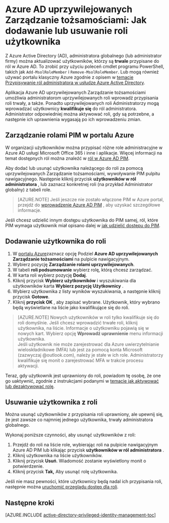 <properties
   pageTitle="Jak dodać lub usunąć roli użytkownika | Microsoft Azure"
   description="Dowiedz się, jak dodać role uprzywilejowanych tożsamości z aplikacją Azure Active Directory uprzywilejowanych Zarządzanie tożsamościami."
   services="active-directory"
   documentationCenter=""
   authors="kgremban"
   manager="femila"
   editor=""/>

<tags
   ms.service="active-directory"
   ms.devlang="na"
   ms.topic="article"
   ms.tgt_pltfrm="na"
   ms.workload="identity"
   ms.date="10/24/2016"
   ms.author="kgremban"/>

# <a name="azure-ad-privileged-identity-management-how-to-add-or-remove-a-user-role"></a>Azure AD uprzywilejowanych Zarządzanie tożsamościami: Jak dodawanie lub usuwanie roli użytkownika

Z Azure Active Directory (AD), administratora globalnego (lub administrator firmy) można aktualizować użytkowników, którzy są **trwale** przypisane do ról w Azure AD. To zrobić przy użyciu poleceń cmdlet programu PowerShell, takich jak `Add-MsolRoleMember` i `Remove-MsolRoleMember`. Lub mogą również używać portalu klasyczny Azure zgodnie z opisem w [temacie Przypisywanie ról administratora w usłudze Azure Active Directory](active-directory-assign-admin-roles.md).

Aplikacja Azure AD uprzywilejowanych Zarządzanie tożsamościami umożliwia administratorom uprzywilejowanych roli wprowadź przypisania roli trwały, a także. Ponadto uprzywilejowanych roli Administratorzy mogą wprowadzać użytkownicy **kwalifikuje się** do ról administratora. Administrator odpowiedniej można aktywować roli, gdy są potrzebne, a następnie ich uprawnienia wygasają po ich wprowadzeniu zmian.

## <a name="manage-roles-with-pim-in-the-azure-portal"></a>Zarządzanie rolami PIM w portalu Azure

W organizacji użytkowników można przypisać różne role administracyjne w Azure AD usługi Microsoft Office 365 i inne i aplikacje.  Więcej informacji na temat dostępnych ról można znaleźć w [ról w Azure AD PIM](active-directory-privileged-identity-management-roles.md).

Aby dodać lub usunąć użytkownika należącego do roli za pomocą uprzywilejowanych Zarządzanie tożsamościami, wywoływanie PIM pulpitu nawigacyjnego. Następnie kliknij przycisk **użytkowników w ról administratora** , lub zaznacz konkretnej roli (na przykład Administrator globalny) z tabeli role.

> [AZURE.NOTE] Jeśli jeszcze nie zostało włączone PIM w Azure portal, przejdź do [wprowadzenie Azure AD PIM](active-directory-privileged-identity-management-getting-started.md) , aby uzyskać szczegółowe informacje.

Jeśli chcesz udzielić innym dostępu użytkownika do PIM samej, ról, które PIM wymaga użytkownik miał opisano dalej w [jak udzielić dostępu do PIM](active-directory-privileged-identity-management-how-to-give-access-to-pim.md).

## <a name="add-a-user-to-a-role"></a>Dodawanie użytkownika do roli

1. W [portalu Azure](https://portal.azure.com/)zaznacz opcję Podziel **Azure AD uprzywilejowanych Zarządzanie tożsamościami** na pulpicie nawigacyjnym.
2. Wybierz pozycję **Zarządzanie rolami uprzywilejowanych**.
3. W tabeli **roli podsumowanie** wybierz rolę, którą chcesz zarządzać.
4. W karta roli wybierz pozycję **Dodaj**.
5. Kliknij przycisk **Wybierz użytkowników** i wyszukiwania dla użytkowników karta **Wybierz pozycję Użytkownicy** .  
6. Wybierz użytkownika z listy wyników wyszukiwania, a następnie kliknij przycisk **Gotowe**.
4. Kliknij **przycisk OK** , aby zapisać wybrane. Użytkownik, który wybrano będą wyświetlane na liście jako kwalifikujące się do roli.

> [AZURE.NOTE]
>Nowych użytkowników w roli tylko kwalifikuje się do roli domyślnie. Jeśli chcesz wprowadzić trwałe roli, kliknij użytkownika, na liście. Informacje o użytkowniku pojawią się w nowych kart. Wybierz opcję **Wprowadź uprawnienie** menu informacji użytkownika.  
>Jeśli użytkownik nie może zarejestrować dla Azure uwierzytelnianie wieloskładnikowe (MFA) lub jest za pomocą konta Microsoft (zazwyczaj @outlook.com), należy je stałe w ich role. Administratorzy kwalifikuje się monit o zarejestrować MFA w trakcie procesu aktywacji.

Teraz, gdy użytkownik jest uprawniony do roli, powiadom tę osobę, że one go uaktywnić, zgodnie z instrukcjami podanymi w [temacie jak aktywować lub dezaktywować rolę](active-directory-privileged-identity-management-how-to-activate-role.md).

## <a name="remove-a-user-from-a-role"></a>Usuwanie użytkownika z roli

Można usunąć użytkowników z przypisania roli uprawniony, ale upewnij się, że jest zawsze co najmniej jednego użytkownika, trwały administratora globalnego.

Wykonaj poniższe czynności, aby usunąć użytkowników z roli:

1. Przejdź do roli na liście role, wybierając roli na pulpicie nawigacyjnym Azure AD PIM lub klikając przycisk **użytkowników w ról administratora** .
2. Kliknij użytkownika na liście użytkowników.
3. Kliknij przycisk **Usuń**. Wiadomość zostanie wyświetlony monit o potwierdzenie.
4. Kliknij przycisk **Tak,** Aby usunąć rolę użytkownika.

Jeśli nie masz pewności, które użytkownicy będą nadal ich przypisania roli, następnie można [uruchomić przeglądu dostęp dla roli](active-directory-privileged-identity-management-how-to-start-security-review.md).


<!--Every topic should have next steps and links to the next logical set of content to keep the customer engaged-->
## <a name="next-steps"></a>Następne kroki
[AZURE.INCLUDE [active-directory-privileged-identity-management-toc](../../includes/active-directory-privileged-identity-management-toc.md)]
